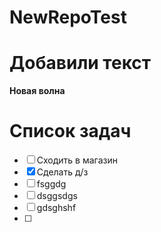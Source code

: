 # NewRepoTest

# Добавили текст
**Новая волна**

# Список задач
* [ ] Сходить в магазин
* [X] Сделать д/з
* [ ] fsggdg
* [ ] dsggsdgs
* [ ] gdsghshf
* [ ]  